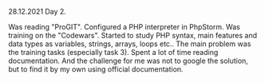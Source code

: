 28.12.2021
Day 2.

Was reading "ProGIT". 
Configured a PHP interpreter in PhpStorm. 
Was training on the "Codewars".
Started to study PHP syntax, main features and data types as variables, strings, arrays, loops etc.. 
The main problem was the training tasks (especially task 3). Spent a lot of time reading documentation. And the challenge for me was not to google the solution, but to find it by my own using official documentation.
